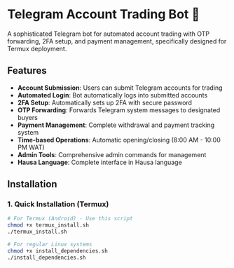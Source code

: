 # Telegram Account Trading Bot 🤖

A sophisticated Telegram bot for automated account trading with OTP forwarding, 2FA setup, and payment management, specifically designed for Termux deployment.

## Features

- **Account Submission**: Users can submit Telegram accounts for trading
- **Automated Login**: Bot automatically logs into submitted accounts
- **2FA Setup**: Automatically sets up 2FA with secure password
- **OTP Forwarding**: Forwards Telegram system messages to designated buyers
- **Payment Management**: Complete withdrawal and payment tracking system
- **Time-based Operations**: Automatic opening/closing (8:00 AM - 10:00 PM WAT)
- **Admin Tools**: Comprehensive admin commands for management
- **Hausa Language**: Complete interface in Hausa language

## Installation

### 1. Quick Installation (Termux)

```bash
# For Termux (Android) - Use this script
chmod +x termux_install.sh
./termux_install.sh

# For regular Linux systems
chmod +x install_dependencies.sh  
./install_dependencies.sh
